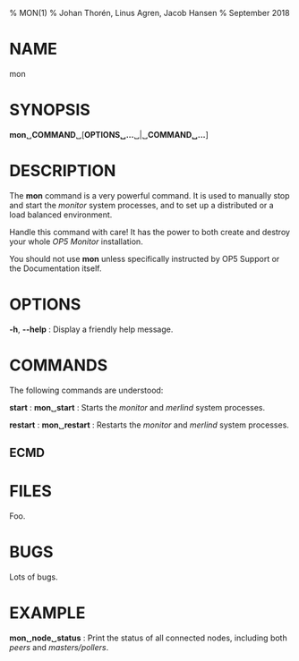 % MON(1)
% Johan Thorén, Linus Agren, Jacob Hansen
% September 2018

# NAME

mon

# SYNOPSIS

**mon**␣**COMMAND**␣[**OPTIONS␣...**␣|␣**COMMAND␣...**]

# DESCRIPTION

The **mon** command is a very powerful command. It is used to manually stop and start the *monitor* system processes, and to set up a distributed or a load balanced environment.

Handle this command with care! It has the power to both create and destroy your whole *OP5 Monitor* installation.

You should not use **mon** unless specifically instructed by OP5 Support or the Documentation itself.

# OPTIONS

**-h**, **--help**
:  Display a friendly help message.

# COMMANDS

The following commands are understood:

**start**
:  **mon**␣**start**
:  Starts the *monitor* and *merlind* system processes.

**restart**
:  **mon**␣**restart**
:  Restarts the *monitor* and *merlind* system processes.

## ECMD

# FILES

Foo.

# BUGS

Lots of bugs.

# EXAMPLE

**mon**␣**node**␣**status**
:  Print the status of all connected nodes, including both *peers* and *masters/pollers*.

